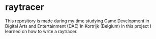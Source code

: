 # raytracer

This repository is made during my time studying Game Development in Digital Arts and Entertainment (DAE) in Kortrijk (Belgium)
In this project I learned on how to write a raytracer.

